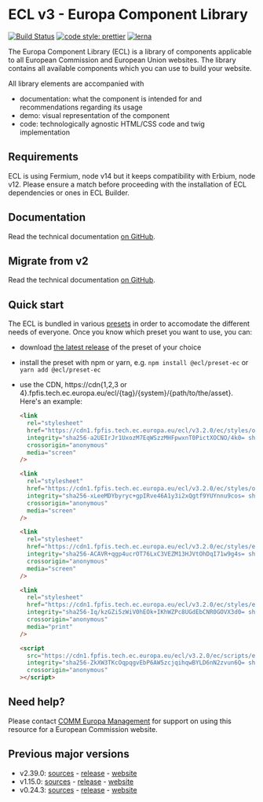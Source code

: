 # ECL v3 - Europa Component Library

[![Build Status](https://drone.fpfis.eu/api/badges/ec-europa/europa-component-library/status.svg)](https://drone.fpfis.eu/ec-europa/europa-component-library)
[![code style: prettier](https://img.shields.io/badge/code_style-prettier-ff69b4.svg?style=flat-square)](https://github.com/prettier/prettier)
[![lerna](https://img.shields.io/badge/maintained%20with-lerna-cc00ff.svg)](https://lernajs.io/)

The Europa Component Library (ECL) is a library of components applicable to all European Commission and European Union websites. The library contains all available components which you can use to build your website.

All library elements are accompanied with

- documentation: what the component is intended for and recommendations regarding its usage
- demo: visual representation of the component
- code: technologically agnostic HTML/CSS code and twig implementation

## Requirements

ECL is using Fermium, node v14 but it keeps compatibility with Erbium, node v12. Please ensure a match before proceeding with the installation of ECL dependencies or ones in ECL Builder.

## Documentation

Read the technical documentation [on GitHub](docs/README.md).

## Migrate from v2

Read the technical documentation [on GitHub](docs/Migrating-v3.md).

## Quick start

The ECL is bundled in various [presets](docs/presets.md) in order to accomodate the different needs of everyone. Once you know which preset you want to use, you can:

- download [the latest release](https://github.com/ec-europa/europa-component-library/releases/latest) of the preset of your choice
- install the preset with npm or yarn, e.g. `npm install @ecl/preset-ec` or `yarn add @ecl/preset-ec`
- use the CDN, https://cdn{1,2,3 or 4}.fpfis.tech.ec.europa.eu/ecl/{tag}/{system}/{path/to/the/asset}. Here's an example:

  ```html
  <link
    rel="stylesheet"
    href="https://cdn1.fpfis.tech.ec.europa.eu/ecl/v3.2.0/ec/styles/optional/ecl-ec-default.css"
    integrity="sha256-a2UEIrJr1UxozM7EqWSzzMHFpwxnT0PictXOCNO/4k0= sha384-s7E7d8gQNYLPUQNK9cdXTTGYLe+t5S1k7MVYJQcIJjSp05DGI2RRBKjko9jHYFwc sha512-pbnYmLc12k3TgUVnKQpyEF65R00ZZlnb5deiLiIoVWx7YpYxoxdELc1dKCuG67hcjL/bg2HG5mwPQkNPJuyW9g=="
    crossorigin="anonymous"
    media="screen"
  />
  ```

  ```html
  <link
    rel="stylesheet"
    href="https://cdn1.fpfis.tech.ec.europa.eu/ecl/v3.2.0/ec/styles/optional/ecl-reset.css"
    integrity="sha256-xLeeMDYbyryc+gpIRve46A1y3i2xQgtf9YUYnnu9cos= sha384-eZ656fTAZixN40E9QyH53OPzm+Tilm01OK6OkbSuiwrBujvBVOwmqK+SgRVKR0wA sha512-OOkjMb9mfm8EbBxyBzQByE4xnh4FHy2xG3bOsddUb8gxgGqJk884VHjQTiuSSvieyY0QDIbmGDg17kxE6R2UAw=="
    crossorigin="anonymous"
    media="screen"
  />
  ```

  ```html
  <link
    rel="stylesheet"
    href="https://cdn1.fpfis.tech.ec.europa.eu/ecl/v3.2.0/ec/styles/ecl-ec.css"
    integrity="sha256-ACAVR+qgp4ucrOT76LxC3VEZM13HJVtOhDqI71w9g4s= sha384-dHOayu8i7BGAKQmn1W3jz0jPNHU4PN04lXRIWdGkB+xBV+oV3ST4aZY+saaTVeY+ sha512-yrB3qCC3nV0p27+6Ntun2bGELiMNofRF37/UlQ+qEZlwNERT46jDwViQa3WakuETGF9fqYZPkknlfO0TuYAbBQ=="
    crossorigin="anonymous"
    media="screen"
  />
  ```

  ```html
  <link
    rel="stylesheet"
    href="https://cdn1.fpfis.tech.ec.europa.eu/ecl/v3.2.0/ec/styles/ecl-ec-print.css"
    integrity="sha256-Iq/kzGZi5zWiV0hEOk+IKhWZPc8UGdEbCNR0GOVX3d0= sha384-uPeZ2GGtL2xROoirHJ7C7jPtufSPVHYelWivcnJmnBneuQnTepIg76zxy46RhnGL sha512-jqSl6Bbgb5AAumMef7jPVIIIQxc++cmGoHIVcEC1LHvUEpaT+KwvRhYYbzlcU15gTo2Xc1NIo41q0iF7NjZgOQ=="
    crossorigin="anonymous"
    media="print"
  />
  ```

  ```html
  <script
    src="https://cdn1.fpfis.tech.ec.europa.eu/ecl/v3.2.0/ec/scripts/ecl-ec.js"
    integrity="sha256-ZkXW3TKcOqpqgvEbP6AW5zcjqihqwBYLD6nN2zvun6Q= sha384-3wM+6juqEbISR6if63KsSAk6xrNwIRYFgDCBu+6vPF15hN0Fg+tTDLUkmAxVtOV0 sha512-hvSztQt+GFzLJyr3NDJlKwzrADQh1WGsIgDY+hWI3a82RkoK0+o+De5D7zaC5p31lgEHTNDKzJLVipREXus3Kw=="
    crossorigin="anonymous"
  ></script>
  ```

## Need help?

Please contact [COMM Europa Management](mailto:Europamanagement@ec.europa.eu) for support on using this resource for a European Commission website.

## Previous major versions

- v2.39.0: [sources](https://github.com/ec-europa/europa-component-library/tree/v2) - [release](https://github.com/ec-europa/europa-component-library/releases/tag/v2.39.0) - [website](https://ec.europa.eu/component-library/v2.39.0/)
- v1.15.0: [sources](https://github.com/ec-europa/europa-component-library/tree/v1) - [release](https://github.com/ec-europa/europa-component-library/releases/tag/v1.15.0) - [website](https://ec.europa.eu/component-library/v1.15.0/)
- v0.24.3: [sources](https://github.com/ec-europa/europa-component-library/tree/v0) - [release](https://github.com/ec-europa/europa-component-library/releases/tag/v0.24.3) - [website](https://ec.europa.eu/component-library/v0.24.3/)
